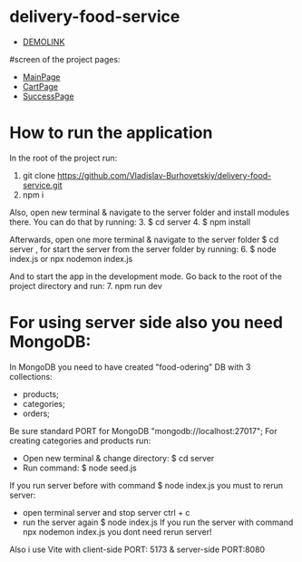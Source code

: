 # delivery-food-service
- [DEMOLINK](https://vladislav-burhovetskiy.github.io/delivery-food-service/)

#screen of the project pages:
- [MainPage](https://drive.google.com/file/d/1tHSlxY_w7LnK2u329O7omerqYrp_2zkN/view?usp=share_link)
- [CartPage](https://drive.google.com/file/d/1tTWapV0C6_RF8NoIOYmAv2qUenF3C4Zh/view?usp=share_link)
- [SuccessPage](https://drive.google.com/file/d/1N3FuKhd2WSpciymED_sDJr0YaBDRbEEz/view?usp=share_link)

# How to run the application
In the root of the project run:
1. git clone https://github.com/Vladislav-Burhovetskiy/delivery-food-service.git
2. npm i

Also, open new terminal & navigate to the server folder and install modules there. 
You can do that by running:
3. $ cd server 
4. $ npm install

Afterwards, open one more terminal & navigate to the server folder $ cd server ,
for start the server from the server folder by running:
6. $ node index.js or npx nodemon index.js

And to start the app in the development mode.
Go back to the root of the project directory and run:
7. npm run dev

# For using server side also you need MongoDB:
In MongoDB you need to have created "food-odering" DB with 3 collections: 
- products;
- categories;
- orders;

Be sure standard PORT for MongoDB "mongodb://localhost:27017";
For creating categories and products run:
- Open new terminal & change directory: $ cd server 
- Run command: $ node seed.js

If you run server before with command $ node index.js you must to rerun server:
- open terminal server and stop server ctrl + c
- run the server again $ node index.js
If you run the server with command npx nodemon index.js you dont need rerun server!

Also i use Vite with client-side PORT: 5173 & server-side PORT:8080

